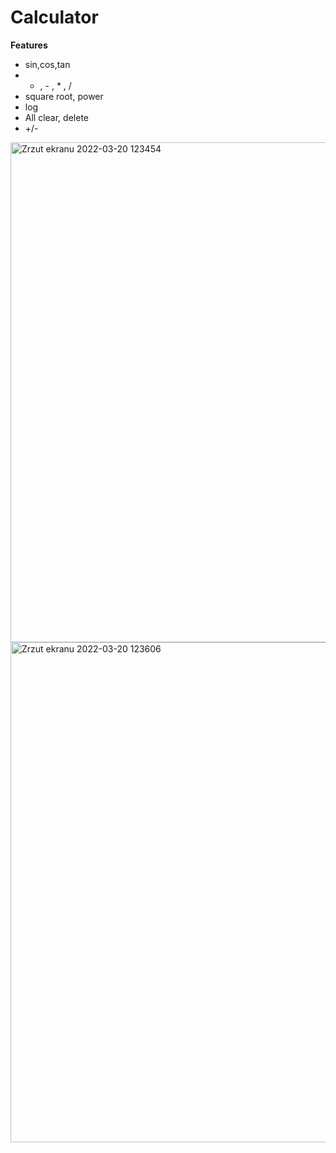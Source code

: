 # Calculator
**Features**
- sin,cos,tan
- + , - , * , /
- square root, power
- log
- All clear, delete
- +/-
<img width="800" alt="Zrzut ekranu 2022-03-20 123454" src="https://user-images.githubusercontent.com/61602042/159160257-51da19f0-fc5c-42f6-a3b9-7b17e50b3fef.png">
<img width="800" alt="Zrzut ekranu 2022-03-20 123606" src="https://user-images.githubusercontent.com/61602042/159160306-534b7a2c-1dcd-4e47-b579-44647ff9afae.png">

